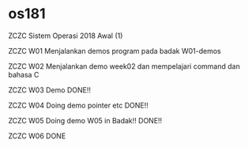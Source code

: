 # os181
ZCZC Sistem Operasi 2018 Awal (1)

ZCZC W01 Menjalankan demos program pada badak W01-demos

ZCZC W02 Menjalankan demo week02 dan mempelajari command dan bahasa C

ZCZC W03 Demo DONE!!

ZCZC W04 Doing demo pointer etc DONE!!

ZCZC W05 Doing demo W05 in Badak!! DONE!!

ZCZC W06 DONE
